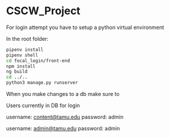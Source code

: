 # CSCW_Project

For login attempt you have to setup a python virtual environment

In the root folder:
```bash
pipenv install
pipenv shell
cd focal_login/front-end
npm install
ng build
cd ../..
python3 manage.py runserver
```

When you make changes to a db make sure to 

Users currently in DB for login

username: content@tamu.edu
password: admin

username: admin@tamu.edu
password: admin
